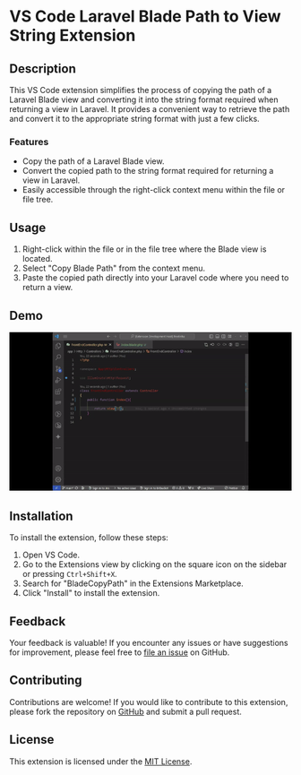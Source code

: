 <h1>VS Code Laravel Blade Path to View String Extension</h1>

<h2>Description</h2>

<p>This VS Code extension simplifies the process of copying the path of a Laravel Blade view and converting it into the string format required when returning a view in Laravel. It provides a convenient way to retrieve the path and convert it to the appropriate string format with just a few clicks.</p>

<h3>Features</h3>

<ul>
  <li>Copy the path of a Laravel Blade view.</li>
  <li>Convert the copied path to the string format required for returning a view in Laravel.</li>
  <li>Easily accessible through the right-click context menu within the file or file tree.</li>
</ul>

<h2>Usage</h2>

<ol>
  <li>Right-click within the file or in the file tree where the Blade view is located.</li>
  <li>Select "Copy Blade Path" from the context menu.</li>
  <li>Paste the copied path directly into your Laravel code where you need to return a view.</li>
</ol>

<h2>Demo</h2>
<img src="demo.gif">

<h2>Installation</h2>

<p>To install the extension, follow these steps:</p>

<ol>
  <li>Open VS Code.</li>
  <li>Go to the Extensions view by clicking on the square icon on the sidebar or pressing <code>Ctrl+Shift+X</code>.</li>
  <li>Search for "BladeCopyPath" in the Extensions Marketplace.</li>
  <li>Click "Install" to install the extension.</li>
</ol>

<h2>Feedback</h2>

<p>Your feedback is valuable! If you encounter any issues or have suggestions for improvement, please feel free to <a href="https://github.com/thayronarrais/vscode-blade-copy-path/issues">file an issue</a> on GitHub.</p>

<h2>Contributing</h2>

<p>Contributions are welcome! If you would like to contribute to this extension, please fork the repository on <a href="https://github.com/thayronarrais/vscode-blade-copy-path">GitHub</a> and submit a pull request.</p>

<h2>License</h2>

<p>This extension is licensed under the <a href="LICENSE">MIT License</a>.</p>
